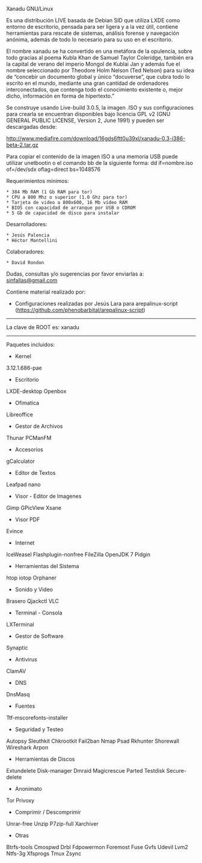 Xanadu GNU/Linux

Es una distribución LIVE basada de Debian SID que utiliza LXDE como entorno de escritorio, pensada para ser ligera y a la vez útil, contiene herramientas para rescate de sistemas, análisis forense y navegación anónima, además de todo lo necesario para su uso en el escritorio.

El nombre xanadu se ha convertido en una metáfora de la opulencia, sobre todo gracias al poema Kubla Khan de Samuel Taylor Coleridge, también era la capital de verano del imperio Mongol de Kublai Jan y además fue el nombre seleccionado por Theodore Holm Nelson (Ted Nelson) para su idea de “concebir un documento global y único “docuverse”, que cubra todo lo escrito en el mundo, mediante una gran cantidad de ordenadores interconectados, que contenga todo el conocimiento existente o, mejor dicho, información en forma de hipertexto.”

Se construye usando Live-build 3.0.5, la imagen .ISO y sus configuraciones para crearla se encuentran disponibles bajo licencia GPL v2 (GNU GENERAL PUBLIC LICENSE, Version 2, June 1991) y pueden ser descargadas desde:

http://www.mediafire.com/download/16gds6ftt0u39xl/xanadu-0.3-i386-beta-2.tar.gz

Para copiar el contenido de la imagen ISO a una memoria USB puede utilizar unetbootin o el comando bb de la siguiente forma: dd if=nombre.iso of=/dev/sdx oflag=direct bs=1048576

Requerimientos mínimos:

	* 384 Mb RAM (1 Gb RAM para tor)
	* CPU a 800 Mhz o superior (1.0 Ghz para tor)
	* Tarjeta de video a 800x600, 16 Mb vídeo RAM
	* BIOS con capacidad de arranque por USB o CDROM
	* 5 Gb de capacidad de disco para instalar

Desarrolladores:

	* Jesús Palencia
	* Héctor Mantellini

Colaboradores:

	* David Rondon

Dudas, consultas y/o sugerencias por favor enviarlas a: sinfallas@gmail.com

Contiene material realizado por:

* Configuraciones realizadas por Jesús Lara para arepalinux-script (https://github.com/phenobarbital/arepalinux-script)


--------------------------

La clave de ROOT es: xanadu

--------------------------

Paquetes incluidos:

* Kernel

 3.12.1.686-pae

* Escritorio

 LXDE-desktop
 Openbox

* Ofimatica

 Libreoffice

* Gestor de Archivos

 Thunar
 PCManFM

* Accesorios

 gCalculator

* Editor de Textos

 Leafpad
 nano 

* Visor - Editor de Imagenes

 Gimp
 GPicView
 Xsane

* Visor PDF

 Evince

* Internet 

 IceWeasel
 Flashplugin-nonfree
 FileZilla
 OpenJDK 7
 Pidgin

* Herramientas del Sistema

 htop
 iotop
 Orphaner

* Sonido y Video

 Brasero
 Qjackctl
 VLC

* Terminal - Consola

 LXTerminal

* Gestor de Software

 Synaptic 

* Antivirus

 ClamAV 

* DNS

 DnsMasq

* Fuentes

 Ttf-mscorefonts-installer

* Seguridad y Testeo

 Autopsy
 Sleuthkit
 Chkrootkit
 Fail2ban
 Nmap
 Psad
 Rkhunter
 Shorewall
 Wireshark
 Arpon

* Herramientas de Discos

 Extundelete
 Disk-manager
 Dmraid
 Magicrescue
 Parted
 Testdisk
 Secure-delete

* Anonimato

 Tor
 Privoxy

* Comprimir / Descomprimir

 Unrar-free
 Unzip
 P7zip-full
 Xarchiver

* Otras

 Btrfs-tools
 Cmospwd
 Drbl
 Fdpowermon
 Foremost
 Fuse
 Gvfs
 Udevil
 Lvm2
 Ntfs-3g
 Xfsprogs
 Tmux
 Zsync
